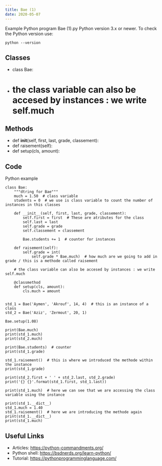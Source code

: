 ```yaml
---
title: Bae (1)
date: 2020-05-07
---
```

Example Python program Bae (1).py
Python version 3.x or newer.
To check the Python version use:

    python --version


## Classes

* class Bae:
* # the class variable can also be accesed by instances : we write self.much

## Methods

* def __init__(self, first, last, grade, classement):
* def raisement(self):
* def setup(cls, amount):

## Code

Python example

    class Bae:
        """dtring for Bae"""
        much = 1.50  # class variable
        students = 0  # we use is class variable to count the number of instances in this classes
    
        def __init__(self, first, last, grade, classement):
            self.first = first  # These are atributes for the class
            self.last = last
            self.grade = grade
            self.classement = classement
    
            Bae.students += 1  # counter for instances
    
        def raisement(self):
            self.grade = int(
                self.grade * Bae.much)  # how much are we going to add in grade / this is a methode called raisement
    
        # the class variable can also be accesed by instances : we write self.much
    
        @classmethod
        def setup(cls, amount):
            cls.much = amount
    
    
    std_1 = Bae('Aymen', 'Akrouf', 14, 4)  # this is an instance of a class
    std_2 = Bae('Aziz', 'Zermout', 20, 1)
    
    Bae.setup(1.08)
    
    print(Bae.much)
    print(std_1.much)
    print(std_2.much)
    
    print(Bae.students)  # counter
    print(std_1.grade)
    
    std_1.raisement()  # this is where we introduced the methode within the instance
    print(std_1.grade)
    
    print(std_2.first + ' ' + std_2.last, std_2.grade)
    print('{} {}'.format(std_1.first, std_1.last))
    
    print(std_1.much)  # here we can see that we are accessing the class variable using the instance
    
    print(std_1.__dict__)
    std_1.much = 1.40
    std_1.raisement()  # here we are introducing the methode again
    print(std_1.__dict__)
    print(std_1.much)

## Useful Links

- Articles: https://python-commandments.org/
- Python shell: https://bsdnerds.org/learn-python/
- Tutorial: https://pythonprogramminglanguage.com/
